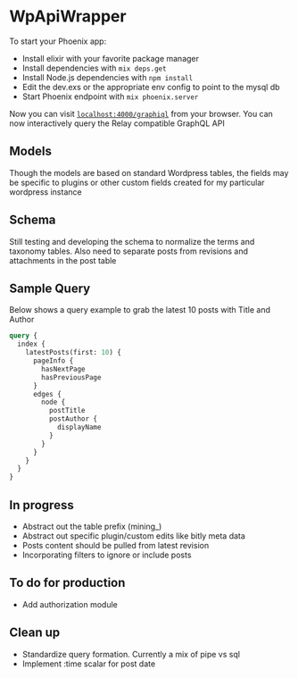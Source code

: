 # WpApiWrapper

To start your Phoenix app:

  * Install elixir with your favorite package manager
  * Install dependencies with `mix deps.get`
  * Install Node.js dependencies with `npm install`
  * Edit the dev.exs or the appropriate env config to point to the mysql db
  * Start Phoenix endpoint with `mix phoenix.server`

Now you can visit [`localhost:4000/graphiql`](http://localhost:4000/graphiql) from your browser. You can now interactively query the Relay compatible GraphQL API

## Models

Though the models are based on standard Wordpress tables, the fields may be specific to plugins or other custom fields created for my particular wordpress instance

## Schema

Still testing and developing the schema to normalize the terms and taxonomy tables. Also need to separate posts from revisions and attachments in the post table

## Sample Query

Below shows a query example to grab the latest 10 posts with Title and Author

```graphql
query {
  index {
    latestPosts(first: 10) {
      pageInfo {
        hasNextPage
        hasPreviousPage
      }
      edges {
        node {
          postTitle
          postAuthor {
            displayName
          }
        }
      }
    }
  }
}
```
## In progress

* Abstract out the table prefix (mining_)
* Abstract out specific plugin/custom edits like bitly meta data
* Posts content should be pulled from latest revision
* Incorporating filters to ignore or include posts

## To do for production

* Add authorization module

## Clean up

* Standardize query formation. Currently a mix of pipe vs sql
* Implement :time scalar for post date
